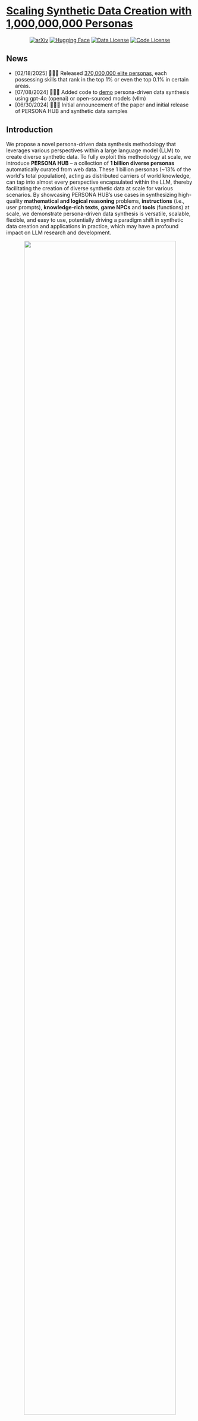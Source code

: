 # [Scaling Synthetic Data Creation with 1,000,000,000 Personas](https://arxiv.org/pdf/2406.20094)

<div align="center">
  <a href="https://arxiv.org/pdf/2406.20094"><img src="https://img.shields.io/badge/Paper-arXiv-red";" alt="arXiv"></a>
  <a href="https://huggingface.co/datasets/proj-persona/PersonaHub"><img src="https://img.shields.io/badge/Dataset-%F0%9F%A4%97%20Hugging_Face-yellow" alt="Hugging Face"></a>
  <a href="https://creativecommons.org/licenses/by-nc-sa/4.0/"><img src="https://img.shields.io/badge/Data%20License-CC_BY_NC_SA_4.0-blue" alt="Data License"></a>
  <a href="https://opensource.org/licenses/MIT"><img src="https://img.shields.io/badge/Code%20License-MIT-blue" alt="Code License"></a>
</div>

## News
- \[02/18/2025\] 🚀🚀🚀 Released [370,000,000 elite personas](https://huggingface.co/datasets/proj-persona/PersonaHub/viewer/elite_persona), each possessing skills that rank in the top 1% or even the top 0.1% in certain areas.
- \[07/08/2024\] 🚀🚀🚀 Added code to <a href="#run-demo">demo</a> persona-driven data synthesis using gpt-4o (openai) or open-sourced models (vllm)
- \[06/30/2024\] 🚀🚀🚀 Initial announcement of the paper and initial release of PERSONA HUB and synthetic data samples


## Introduction
We propose a novel persona-driven data synthesis methodology that leverages various perspectives within a large language model (LLM) to create diverse synthetic data. To fully exploit this methodology at scale, we introduce **PERSONA HUB** – a collection of **1 billion diverse personas** automatically curated from web data. These 1 billion personas (~13% of the world's total population), acting as distributed carriers of world knowledge, can tap into almost every perspective encapsulated within the LLM, thereby facilitating the creation of diverse synthetic data at scale for various scenarios. By showcasing PERSONA HUB’s use cases in synthesizing high-quality **mathematical and logical reasoning** problems, **instructions** (i.e., user prompts), **knowledge-rich texts**, **game NPCs** and **tools** (functions) at scale, we demonstrate persona-driven data synthesis is versatile, scalable, flexible, and easy to use, potentially driving a paradigm shift in synthetic data creation and applications in practice, which may have a profound impact on LLM research and development.

<div align="center">
<img src="./assets/persona_overview.png" width="90%">
</div>


## Data Release
### Synthetic Data Samples
To facilitate research in persona-driven data synthesis, we are initially releasing following synthetic data samples we created with various personas, including:
* **50,000 math problems**
* **50,000 logical reasoning problems**
* **50,000 instructions**
* **10,000 knowledge-rich texts**
* **10,000 game NPCs**
* **5,000 tools (functions)**

### Persona Hub
We also release a subset of our PERSONA HUB, including:
* **200,000 personas** (preview)
* **370,000,000 elite personas** (released on Feb 18, 2025)

One can also quickly preview these data at [huggingface](https://huggingface.co/datasets/proj-persona/PersonaHub).

## Run Demo
One can try the demo to synthesize data with PERSONA HUB by simply running:

```bash
# ensure that you have installed datasets and openai (pip install datasets openai) and configured the openai_api_key before running
bash demo_openai_synthesize.sh # using gpt4o to synthesize data with PERSONA HUB
```

or

```bash
# ensure that you have installed datasets, transformers and vllm (pip install datasets transformers vllm) before running
bash demo_vllm_synthesize.sh # using open-sourced models to synthesize data with PERSONA HUB
```

Note that the data synthesis prompt templates we provide are for reference only. You can customize your desired prompts in `code/prompt_templates.py`.

## Contact
Please email `getao@global.tencent.com` or `dyu@global.tencent.com`

## Disclaimer
PERSONA HUB can facilitate synthetic data creation at a billion-scale to simulate diverse inputs (i.e., use cases) from a wide variety of real-world users. If this data is used as input to query a target LLM to obtain its outputs at scale, there is a high risk that the LLM's knowledge, intelligence and capabilities will be dumped and easily replicated, thereby challenging the leading position of the most powerful LLMs. It is crucial to avoid misuse and ensure ethical and responsible application to prevent privacy violations and other ethical concerns.

The released data is all generated by public available models (GPT-4, Llama-3 and Qwen), and is intended for research purposes only. Users also must comply with the respective license agreements and usage policies of these models when using the synthesized data. The data may contain inaccuracies, unsafe content, or biases, for which we cannot be held responsible. Please evaluate its accuracy and suitability before use. Tencent and its licensors provide the data AS-IS, without warranty of any kind, express or implied. The views and opinions expressed in the data do not necessarily reflect those of Tencent.

## Star History
[![Star History Chart](https://api.star-history.com/svg?repos=tencent-ailab/persona-hub&type=Date)](https://star-history.com/#tencent-ailab/persona-hub&Date)
